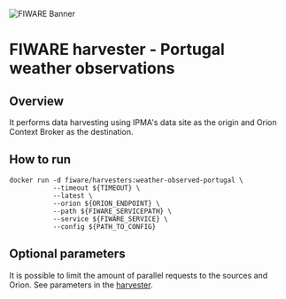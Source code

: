 ![FIWARE Banner](https://nexus.lab.fiware.org/content/images/fiware-logo1.png) ​

# FIWARE harvester - Portugal weather observations

## Overview

It performs data harvesting using IPMA's data site as the origin and Orion
Context Broker as the destination.

## How to run

```console
docker run -d fiware/harvesters:weather-observed-portugal \
           --timeout ${TIMEOUT} \
           --latest \
           --orion ${ORION_ENDPOINT} \
           --path ${FIWARE_SERVICEPATH} \
           --service ${FIWARE_SERVICE} \
           --config ${PATH_TO_CONFIG}
```

## Optional parameters

It is possible to limit the amount of parallel requests to the sources and
Orion. See parameters in the [harvester](./portugal_weather_observed.py).
